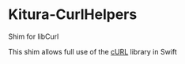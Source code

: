 # Kitura-CurlHelpers
Shim for libCurl

This shim allows full use of the [cURL](https://curl.haxx.se/) library in Swift
